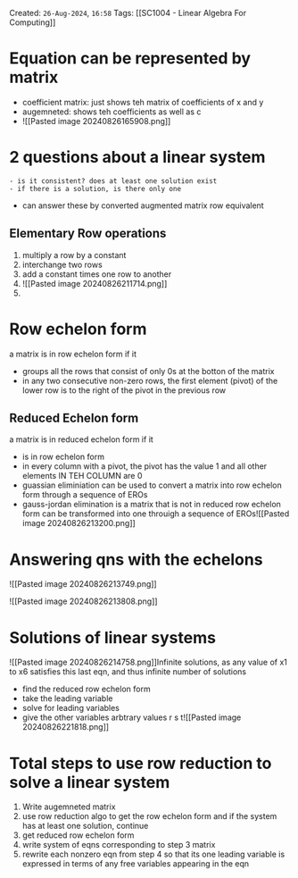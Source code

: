 Created: `26-Aug-2024`, `16:58`
Tags: [[SC1004 - Linear Algebra For Computing]]

# Equation can be represented by matrix
- coefficient matrix: just shows teh matrix of coefficients of x and y
- augemneted: shows teh coefficients as well as c
- ![[Pasted image 20240826165908.png]]

# 2 questions about a linear system
	- is it consistent? does at least one solution exist
	- if there is a solution, is there only one
- can answer these by converted augmented matrix row equivalent

## Elementary Row operations
1. multiply a row by a constant
2. interchange two rows
3. add a constant times one row to another
4. ![[Pasted image 20240826211714.png]]
5. 
# Row echelon form
a matrix is in row echelon form if it
- groups all the rows that consist of only 0s at the botton of the matrix
- in any two consecutive non-zero rows, the first element (pivot) of the lower row is to the right of the pivot in the previous row

## Reduced Echelon form
a matrix is in reduced echelon form if it
- is in row echelon form
- in every column with a pivot, the pivot has the value 1 and all other elements IN TEH COLUMN are 0
- guassian eliminiation can be used to convert a matrix into row echelon form through a sequence of EROs
- gauss-jordan elimination is a matrix that is not in reduced row echelon form can be transformed into one throuigh a sequence of EROs![[Pasted image 20240826213200.png]]

# Answering qns with the echelons
![[Pasted image 20240826213749.png]]

![[Pasted image 20240826213808.png]]

# Solutions of linear systems
![[Pasted image 20240826214758.png]]Infinite solutions, as any value of x1 to x6 satisfies this last eqn, and thus infinite number of solutions
- find the reduced row echelon form
- take the leading variable
- solve for leading variables
- give the other variables arbtrary values r s t![[Pasted image 20240826221818.png]]

# Total steps to use row reduction to solve a linear system
1. Write augemneted matrix
2. use row reduction algo to get the row echelon form and if the system has at least one solution, continue
3. get reduced row echelon form
4. write system of eqns corresponding to step 3 matrix
5. rewrite each nonzero eqn from step 4 so that its one leading variable is expressed in terms of any free variables appearing in the eqn